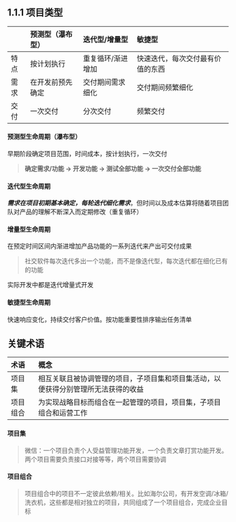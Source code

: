 ## 1.1.1 项目类型

|    | 预测型（瀑布型）| 迭代型/增量型 | 敏捷型 |
| :- | :-  | :-  |  :- |
|特点 |按计划执行| 重复循环/渐进增加| 快速迭代，每次交付最有价值的东西|
|需求| 在开发前预先确定|交付期间需求细化 |交付期间频繁细化 |
|交付 |一次交付 | 分次交付| 频繁交付|

#### 预测型生命周期（瀑布型）
早期阶段确定项目范围，时间成本，按计划执行，一次交付  

>__确定需求/功能 -> 开发功能 -> 测试全部功能 -> 一次交付全部功能__  

#### 迭代型生命周期
___需求在项目初期基本确定，每轮迭代细化需求___，但时间以及成本估算将随着项目团队对产品的理解不断深入而定期修改（重复循环）

#### 增量型生命周期
在预定时间区间内渐进增加产品功能的一系列迭代来产出可交付成果
>社交软件每次迭代多出一个功能，而不是像迭代型，每次迭代都在细化已有的功能  

实际开发中都是迭代增量式开发  

#### 敏捷型生命周期
快速响应变化，持续交付客户价值。按功能重要性排序输出任务清单

## 关键术语
|术语|概念
|:-|:-
|项目集|相互关联且被协调管理的项目，子项目集和项目集活动，以便获得分别管理所无法获得的收益
|项目组合|为实现战略目标而组合在一起管理的项目，项目集，子项目组合和运营工作|

#### 项目集
>微信：一个项目负责个人受益管理功能开发，一个负责文章打赏功能开发。两个项目需要负责接口对接等等，两个项目需要协调

#### 项目组合
>项目组合中的项目不一定彼此依赖/相关。比如海尔公司，有开发空调/冰箱/洗衣机，这些都是相对独立的项目，共同组成了一个项目组合，完成企业目标

